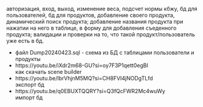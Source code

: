 <p>
  авторизация, вход, выход, изменение веса, подсчет нормы кбжу, бд для пользователей, бд для продуктов,
добавление своего продукта, динамический поиск продукта; добавление названия продукта при нажатии на него в таблице, в форму для добавления съеденного продукта; валидации и проверки на то, что такой продукт/пользователь уже есть в бд.
</p>
<ul>
   <li>
 файл Dump20240423.sql - схема из БД с таблицами пользователи и продукты
  </li>
  <li>
  https://youtu.be/iXdr2m68-GU?si=oy7F3P1qett0egBI  <br>
как скачать scene builder
  </li>
  <li>
  https://youtu.be/lbrVhjnM5MQ?si=CH8FVI4jNODgTLfd  <br>
экспорт бд
  </li>
  <li>
  https://youtu.be/q0EBUXTQQRY?si=Q3fQcFWR2Mc4wuWy  <br>
импорт бд
  </li>
</ul>
